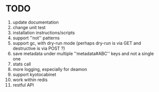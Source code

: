 
# TODO
1. update documentation
1. change unit test
1. installation instructions/scripts
1. support ''not'' patterns
1. support gc, with dry-run mode (perhaps dry-run is via GET and destructive is via POST ?)
1. save metadata under multiple ''metadata#ABC'' keys and not a single one
1. stats call
1. more logging, especially for deamon
1. support kyotocabinet
1. work within redis
1. restful API
